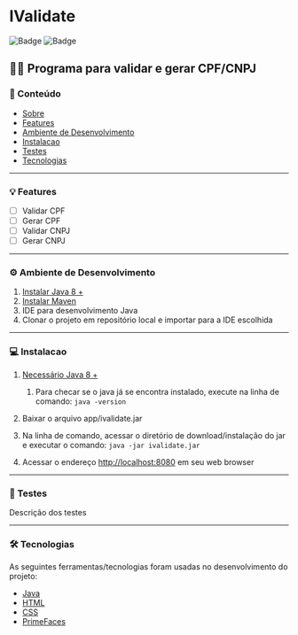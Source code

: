 # IValidate
![Badge](https://img.shields.io/static/v1?label=java-language&message=1.8&color=blue&style=flat-square)
![Badge](https://img.shields.io/static/v1?label=junit&message=platform&color=color&style=flat-square)

## 👨‍💻 Programa para validar e gerar CPF/CNPJ

<!--ts-->
### 📖 Conteúdo
* [Sobre](#-sobre)
* [Features](#-features)
* [Ambiente de Desenvolvimento](#-ambiente-de-desenvolvimento)
* [Instalacao](#-instalacao)
* [Testes](#-testes)
* [Tecnologias](#-tecnologias)
<!--te-->

--------------------------------------------------------------------------------
### 💡 Features
- [ ] Validar CPF
- [ ] Gerar CPF
- [ ] Validar CNPJ
- [ ] Gerar CNPJ

--------------------------------------------------------------------------------
### ⚙ Ambiente de Desenvolvimento
1. [Instalar Java 8 +](https://www.oracle.com/br/java/technologies/javase/javase8-archive-downloads.html)
2. [Instalar Maven](https://maven.apache.org/download.cgi)
3. IDE para desenvolvimento Java
4. Clonar o projeto em repositório local e importar para a IDE escolhida

--------------------------------------------------------------------------------
### 💻 Instalacao

1. [Necessário Java 8 +](https://www.oracle.com/br/java/technologies/javase/javase8-archive-downloads.html)
   1. Para checar se o java já se encontra instalado, execute na linha de comando: ``java -version``
  
2. Baixar o arquivo app/ivalidate.jar
3. Na linha de comando, acessar o diretório de download/instalação do jar e executar o comando:
``` java -jar ivalidate.jar ```
4. Acessar o endereço [http://localhost:8080](http://localhost:8080) em seu web browser
--------------------------------------------------------------------------------

### 🧪 Testes
Descrição dos testes 

--------------------------------------------------------------------------------

### 🛠 Tecnologias

As seguintes ferramentas/tecnologias foram usadas no desenvolvimento do projeto:

- [Java](#)
- [HTML](#)
- [CSS](#)
- [PrimeFaces](https://www.primefaces.org/showcase/index.xhtml?jfwid=d87df)